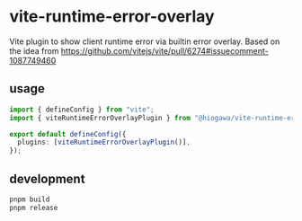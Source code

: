 # vite-runtime-error-overlay

Vite plugin to show client runtime error via builtin error overlay.
Based on the idea from https://github.com/vitejs/vite/pull/6274#issuecomment-1087749460

## usage

```ts
import { defineConfig } from "vite";
import { viteRuntimeErrorOverlayPlugin } from "@hiogawa/vite-runtime-error-overlay";

export default defineConfig({
  plugins: [viteRuntimeErrorOverlayPlugin()],
});
```

## development

```sh
pnpm build
pnpm release
```

